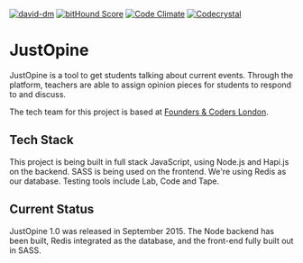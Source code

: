 [![david-dm](https://david-dm.org/JustOpine/justopine.svg)](https://david-dm.org/)
[![bitHound Score](https://www.bithound.io/github/JustOpine/JustOpine/badges/score.svg)](https://www.bithound.io/github/JustOpine/JustOpine)
[![Code Climate](https://codeclimate.com/github/foundersandcoders/JustOpine/badges/gpa.svg)](https://codeclimate.com/github/foundersandcoders/JustOpine)
[![Codecrystal](https://img.shields.io/badge/code-crystal-5CB3FF.svg)](http://codecrystal.herokuapp.com/crystalise/justopine/justopine/master)

# JustOpine

JustOpine is a tool to get students talking about current events. Through the platform, teachers are able to assign opinion pieces for students to respond to and discuss.

The tech team for this project is based at [Founders & Coders London](http://www.foundersandcoders.com/).

## Tech Stack

This project is being built in full stack JavaScript, using Node.js and Hapi.js on the backend. SASS is being used on the frontend. We're using Redis as our database. Testing tools include Lab, Code and Tape.

## Current Status

JustOpine 1.0 was released in September 2015. The Node backend has been built, Redis integrated as the database, and the front-end fully built out in SASS.
